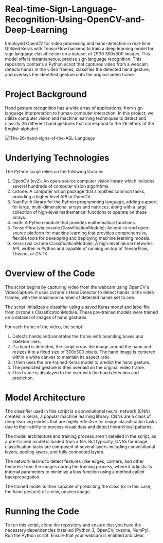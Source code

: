 # Real-time-Sign-Language-Recognition-Using-OpenCV-and-Deep-Learning
Employed OpenCV for video processing and hand-detection in real-time. Utilized Keras with TensorFlow backend to train a deep learning model for sign language classification on a dataset of 2900 300x300 images. This model offers instantaneous, precise sign language recognition. This repository contains a Python script that captures video from a webcam, detects hands in the video frames, classifies the detected hand gesture, and overlays the identified gesture onto the original video frame.

# Project Background
Hand gesture recognition has a wide array of applications, from sign language interpretation to human-computer interaction. In this project, we utilize computer vision and machine learning techniques to detect and classify 26 different hand gestures that correspond to the 26 letters of the English alphabet.

![The-26-hand-signs-of-the-ASL-Language](https://github.com/DevRishabhSinha/Real-time-Sign-Language-Recognition-Using-OpenCV-and-Deep-Learning/assets/127776575/f18d3cf6-7536-48f7-ad9d-cd3e2b785f9e)

# Underlying Technologies
The Python script relies on the following libraries:

1. OpenCV (cv2): An open-source computer vision library which includes several hundreds of computer vision algorithms.
2. cvzone: A computer vision package that simplifies common tasks, providing a higher level API to OpenCV.
3. NumPy: A library for the Python programming language, adding support for large, multi-dimensional arrays and matrices, along with a large collection of high-level mathematical functions to operate on these arrays.
4. math: A Python module that provides mathematical functions.
5. TensorFlow (via cvzone.ClassificationModule): An end-to-end open-source platform for machine learning that provides comprehensive, flexible tools for developing and deploying machine learning models.
6. Keras (via cvzone.ClassificationModule): A high-level neural networks API, written in Python and capable of running on top of TensorFlow, Theano, or CNTK.

# Overview of the Code
The script begins by capturing video from the webcam using OpenCV's VideoCapture. It uses cvzone's HandDetector to detect hands in the video frames, with the maximum number of detected hands set to one.

The script initializes a classifier using a saved Keras model and label file from cvzone's ClassificationModule. These pre-trained models were trained on a dataset of images of hand gestures.

For each frame of the video, the script:

1. Detects hands and annotates the frame with bounding boxes and skeleton lines.
2. If a hand is detected, the script crops the image around the hand and resizes it to a fixed size of 300x300 pixels. The hand image is centered within a white canvas to maintain its aspect ratio.
3. It then uses the pre-trained Keras model to predict the hand gesture.
4. The predicted gesture is then overlaid on the original video frame.
5. This frame is displayed to the user with the hand detection and prediction.


# Model Architecture
The classifier used in this script is a convolutional neural network (CNN) created in Keras, a popular machine learning library. CNNs are a class of deep learning models that are highly effective for image classification tasks due to their ability to process visual data and detect hierarchical patterns.

The model architecture and training process aren't detailed in the script, as a pre-trained model is loaded from a file. But typically, CNNs for image classification tasks are composed of several layers including convolutional layers, pooling layers, and fully connected layers.

The network learns to detect features (like edges, corners, and other textures) from the images during the training process, where it adjusts its internal parameters to minimize a loss function using a method called backpropagation.

The trained model is then capable of predicting the class (or in this case, the hand gesture) of a new, unseen image.

# Running the Code
To run this script, clone the repository and ensure that you have the necessary dependencies installed (Python 3, OpenCV, cvzone, NumPy). Run the Python script. Ensure that your webcam is enabled and clear.
